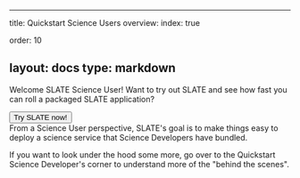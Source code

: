 
---
title: Quickstart Science Users
overview: 
index: true

order: 10

layout: docs
type: markdown
---

Welcome SLATE Science User!  Want to try out SLATE and see how fast you can roll a packaged SLATE application?

<div id="doc-call" class="container-fluid doc-call-container ">
    <div class="row doc-call-row">
        <div class="col-md-10 nofloat center-block">
            <div class="col-sm-9 text-center nofloat center-block">
                <a href="https://sandbox.slateci.io:5000"><button class="btn btn-slate">Try SLATE now!</button></a>    
            </div>
        </div>
    </div>
</div>
From a Science User perspective, SLATE's goal is to make things easy to deploy a science service that Science Developers have bundled.  

If you want to look under the hood some more, go over to the Quickstart Science Developer's corner to understand more of the "behind  the scenes".
